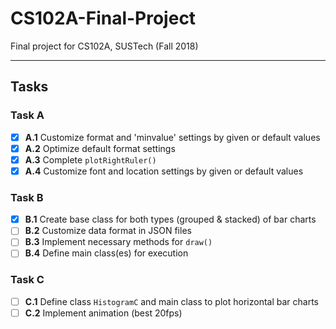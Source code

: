 # CS102A-Final-Project

Final project for CS102A, SUSTech (Fall 2018)

 ---

## Tasks

### Task A
 - [x] **A.1** Customize format and 'minvalue' settings by given or default values
 - [x] **A.2** Optimize default format settings
 - [x] **A.3** Complete `plotRightRuler()`
 - [x] **A.4** Customize font and location settings by given or default values

### Task B
 - [x] **B.1** Create base class for both types (grouped & stacked) of bar charts
 - [ ] **B.2** Customize data format in JSON files
 - [ ] **B.3** Implement necessary methods for `draw()`
 - [ ] **B.4** Define main class(es) for execution

### Task C
 - [ ] **C.1** Define class `HistogramC` and main class to plot horizontal bar charts
 - [ ] **C.2** Implement animation (best 20fps)

